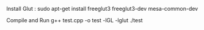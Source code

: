 Install Glut :
  sudo apt-get install freeglut3 freeglut3-dev mesa-common-dev

Compile and Run
   g++ test.cpp -o test -lGL -lglut
   ./test
